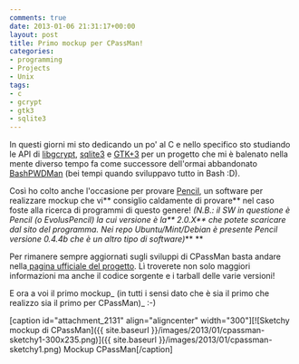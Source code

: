 ```yaml
---
comments: true
date: 2013-01-06 21:31:17+00:00
layout: post
title: Primo mockup per CPassMan!
categories:
- programming
- Projects
- Unix
tags:
- c
- gcrypt
- gtk3
- sqlite3
---
```


In questi giorni mi sto dedicando un po' al C e nello specifico sto studiando le API di [libgcrypt](http://www.gnu.org/software/libgcrypt/), [sqlite3](http://www.sqlite.org/cintro.html) e [GTK+3](http://developer.gnome.org/gtk3/stable/) per un progetto che mi è balenato nella mente diverso tempo fa come successore dell'ormai abbandonato [BashPWDMan](https://github.com/polslinux/BashPWDManager) (bei tempi quando sviluppavo tutto in Bash :D).

<!-- more -->



Così ho colto anche l'occasione per provare [Pencil](http://pencil.evolus.vn/), un software per realizzare mockup che vi** consiglio caldamente di provare** nel caso foste alla ricerca di programmi di questo genere! _(N.B.: il SW in questione è Pencil (o EvolusPencil) la cui versione è la** 2.0.X** che potete scaricare dal sito del programma. Nei repo Ubuntu/Mint/Debian è presente Pencil versione 0.4.4b che è un altro tipo di software)_**
**

Per rimanere sempre aggiornati sugli sviluppi di CPassMan basta andare nella[ pagina ufficiale del progetto](https://github.com/polslinux/CPassMan). Lì troverete non solo maggiori informazioni ma anche il codice sorgente e i tarball delle varie versioni!

E ora a voi il primo mockup_ (in tutti i sensi dato che è sia il primo che realizzo sia il primo per CPassMan)_ :-)

[caption id="attachment_2131" align="aligncenter" width="300"][![Sketchy mockup di CPassMan]({{ site.baseurl }}/images/2013/01/cpassman-sketchy1-300x235.png)]({{ site.baseurl }}/images/2013/01/cpassman-sketchy1.png) Mockup CPassMan[/caption]
